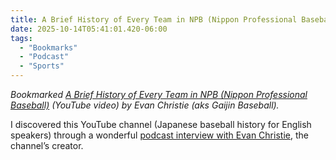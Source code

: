 ```yaml
---
title: A Brief History of Every Team in NPB (Nippon Professional Baseball)
date: 2025-10-14T05:41:01.420-06:00
tags:
  - "Bookmarks"
  - "Podcast"
  - "Sports"
---
```


<div class="u-bookmark-of h-cite">
<p><i>Bookmarked <a class="u-url p-name" href="https://www.youtube.com/watch?v=8XBzaiiIYdM">A Brief History of Every Team in NPB (Nippon Professional Baseball)</a> (YouTube video) by <span class="p-author">Evan Christie</span> (aks Gaijin Baseball).</i></p>
</div>

<div class="e-content">
<p>I discovered this YouTube channel (Japanese baseball history for English speakers) through a wonderful <a href="https://baseballbucketlist.com/podcast/episode-113-evan-christie/">podcast interview with Evan Christie</a>, the channel’s creator.</p>
</div>